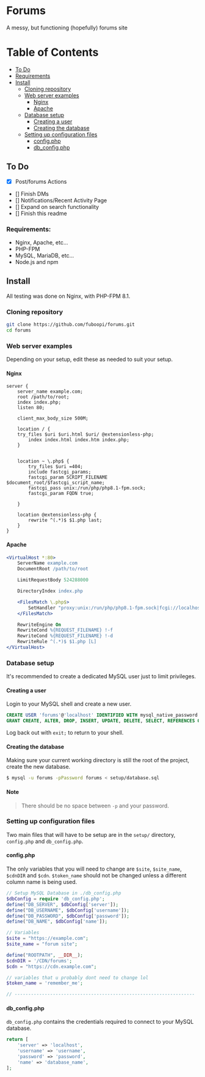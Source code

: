 
# Forums
A messy, but functioning (hopefully) forums site

# Table of Contents
- [To Do](#to-do)
- [Requirements](#requirements)
- [Install](#install)
    - [Cloning repository](#cloning-repository)
    - [Web server examples](#web-server-examples)
        - [Nginx](#nginx)
        - [Apache](#apache)
    - [Database setup](#database-setup)
        - [Creating a user](#creating-a-user)
        - [Creating the database](#creating-the-database)
    - [Setting up configuration files](#setting-up-configuration-files)
        - [config.php](#configphp)
        - [db_config.php](#db_configphp)


## To Do
- [x] Post/forums Actions
- [] Finish DMs
- [] Notifications/Recent Activity Page
- [] Expand on search functionality
- [] Finish this readme

### Requirements:
- Nginx, Apache, etc...
- PHP-FPM
- MySQL, MariaDB, etc...
- Node.js and npm

## Install

All testing was done on Nginx, with PHP-FPM 8.1.

### Cloning repository
```bash
git clone https://github.com/fuboopi/forums.git
cd forums
```

### Web server examples
Depending on your setup, edit these as needed to suit your setup.
#### Nginx
```nginx
server {
	server_name example.com;
	root /path/to/root;
	index index.php;
	listen 80;

	client_max_body_size 500M;

	location / {
    try_files $uri $uri.html $uri/ @extensionless-php;
	    index index.html index.htm index.php;
	}


	location ~ \.php$ {
		try_files $uri =404;
		include fastcgi_params;
		fastcgi_param SCRIPT_FILENAME $document_root/$fastcgi_script_name;
		fastcgi_pass unix:/run/php/php8.1-fpm.sock;
		fastcgi_param FQDN true;

	}

	location @extensionless-php {
    	rewrite ^(.*)$ $1.php last;
	}
}
```

#### Apache
```apache
<VirtualHost *:80>
    ServerName example.com
    DocumentRoot /path/to/root

    LimitRequestBody 524288000

    DirectoryIndex index.php

    <FilesMatch \.php$>
        SetHandler "proxy:unix:/run/php/php8.1-fpm.sock|fcgi://localhost"
    </FilesMatch>

    RewriteEngine On
    RewriteCond %{REQUEST_FILENAME} !-f
    RewriteCond %{REQUEST_FILENAME} !-d
    RewriteRule ^(.*)$ $1.php [L]
</VirtualHost>
```

### Database setup
It's recommended to create a dedicated MySQL user just to limit privileges. 

#### Creating a user
Login to your MySQL shell and create a new user.
```sql
CREATE USER 'forums'@'localhost' IDENTIFIED WITH mysql_native_password BY 'password';
GRANT CREATE, ALTER, DROP, INSERT, UPDATE, DELETE, SELECT, REFERENCES ON forums.* TO 'forums'@'localhost';
```
Log back out with `exit;` to return to your shell.


#### Creating the database
Making sure your current working directory is still the root of the project, create the new database.
```sh
$ mysql -u forums -pPassword forums < setup/database.sql
```
#### Note
> There should be no space between `-p` and your password.


### Setting up configuration files
Two main files that will have to be setup are in the `setup/` directory, `config.php` and `db_config.php`.

#### config.php
The only variables that you will need to change are `$site`, `$site_name`, `$cdnDIR` and `$cdn`. `$token_name` should not be changed unless a different column name is being used.
```php
// Setup MySQL Database in ./db_config.php
$dbConfig = require 'db_config.php';
define("DB_SERVER", $dbConfig['server']);
define("DB_USERNAME", $dbConfig['username']);
define("DB_PASSWORD", $dbConfig['password']);
define("DB_NAME", $dbConfig['name']);

// Variables
$site = "https://example.com";
$site_name = "forum site";

define("ROOTPATH", __DIR__);
$cdnDIR = '/CDN/forums';
$cdn = "https://cdn.example.com";

// variables that u probably dont need to change lol
$token_name = 'remember_me';

// ------------------------------------------------------------------
```


#### db_config.php
`db_config.php` contains the credentials required to connect to your MySQL database.
```php
return [
    'server' => 'localhost',
    'username' => 'username',
    'password' => 'password',
    'name' => 'database_name',
];
```